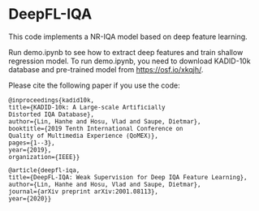 # DeepFL-IQA

This code implements a NR-IQA model based on deep feature learning.

Run demo.ipynb to see how to extract deep features and train shallow regression model.
To run demo.ipynb, you need to download KADID-10k database and pre-trained model from https://osf.io/xkqjh/.


Please cite the following paper if you use the code:
<small>
<pre>
@inproceedings{kadid10k,
title={KADID-10k: A Large-scale Artificially 
Distorted IQA Database},
author={Lin, Hanhe and Hosu, Vlad and Saupe, Dietmar},
booktitle={2019 Tenth International Conference on 
Quality of Multimedia Experience (QoMEX)},
pages={1--3},
year={2019},
organization={IEEE}}
</pre>
</small>


<small>
<pre>
@article{deepfl-iqa,
title={DeepFL-IQA: Weak Supervision for Deep IQA Feature Learning},
author={Lin, Hanhe and Hosu, Vlad and Saupe, Dietmar},
journal={arXiv preprint arXiv:2001.08113},
year={2020}}
</pre>
</small>

